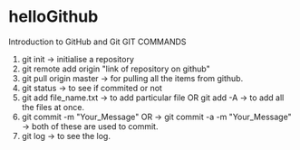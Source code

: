 # helloGithub
Introduction to GitHub and Git 
GIT COMMANDS
1. git init -> initialise a repository
2. git remote add origin "link of repository on github"
3. git pull origin master -> for pulling all the items from github.
4. git status -> to see if commited or not
5. git add file_name.txt -> to add particular file OR 
   git add -A            -> to add all the files at once.
6. git commit -m "Your_Message" OR  ->
   git commit -a -m "Your_Message"  -> both of these are used to commit.
7. git log -> to see the log.   
